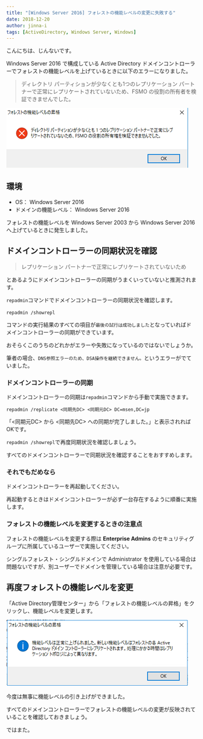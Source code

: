 ```yaml
---
title: "[Windows Server 2016] フォレストの機能レベルの変更に失敗する"
date: 2018-12-20
author: jinna-i
tags: [ActiveDirectory, Windows Server, Windows]
---
```


こんにちは、じんないです。

Windows Server 2016 で構成している Active Directory ドメインコントローラーでフォレストの機能レベルを上げているときに以下のエラーになりました。

> ディレクトリ パーティションが少なくとも1つのレプリケーション パートナーで正常にレプリケートされていないため、FSMO の役割の所有者を検証できませんでした。

![](images/failed-to-change-forest-functional-level-1.png)

## 環境
- OS： Windows Server 2016
- ドメインの機能レベル： Windows Server 2016

フォレストの機能レベルを Windows Server 2003 から Windows Server 2016 へ上げているときに発生しました。

## ドメインコントローラーの同期状況を確認

> レプリケーション パートナーで正常にレプリケートされていないため

とあるようにドメインコントローラーの同期がうまくいっていないと推測されます。

`repadmin`コマンドでドメインコントローラーの同期状況を確認します。

`repadmin /showrepl`

コマンドの実行結果のすべての項目が`最後の試行は成功しました`となっていればドメインコントローラーの同期ができています。

おそらくこのうちのどれかがエラーや失敗になっているのではないでしょうか。

筆者の場合、`DNS参照エラーのため、DSA操作を継続できません。`というエラーがでていました。

### ドメインコントローラーの同期

ドメインコントローラーの同期は`repadmin`コマンドから手動で実施できます。

`repadmin /replicate <同期先DC> <同期元DC> DC=msen,DC=jp`

「<同期元DC> から <同期先DC> への同期が完了しました。」と表示されればOKです。

`repadmin /showrepl`で再度同期状況を確認しましょう。

すべてのドメインコントローラーで同期状況を確認することをおすすめします。

### それでもだめなら

ドメインコントローラーを再起動してください。

再起動するときはドメインコントローラーが必ず一台存在するように順番に実施します。

### フォレストの機能レベルを変更するときの注意点

フォレストの機能レベルを変更する際は **Enterprise Admins** のセキュリティグループに所属しているユーザーで実施してください。

シングルフォレスト・シングルドメインで Administrator を使用している場合は問題ないですが、別ユーザーでドメインを管理している場合は注意が必要です。

## 再度フォレストの機能レベルを変更

「Active Directory管理センター」から「フォレストの機能レベルの昇格」をクリックし、機能レベルを変更します。

![](images/failed-to-change-forest-functional-level-2.png)

今度は無事に機能レベルの引き上げができました。

すべてのドメインコントローラーでフォレストの機能レベルの変更が反映されていることを確認しておきましょう。

ではまた。